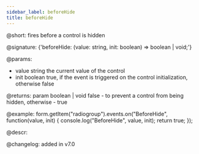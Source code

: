 ```yaml
---
sidebar_label: beforeHide
title: beforeHide
---          
```


@short: fires before a control is hidden

@signature: {'beforeHide: (value: string, init: boolean) => boolean | void;'} 

@params:
- value     string     the current value of the control
- init      boolean     true, if the event is triggered on the control initialization, otherwise false

@returns:
param   boolean | void     false - to prevent a control from being hidden, otherwise - true


@example:
form.getItem("radiogroup").events.on("BeforeHide", function(value, init) {
    console.log("BeforeHide", value, init);
    return true;
});



@descr:

@changelog: added in v7.0
